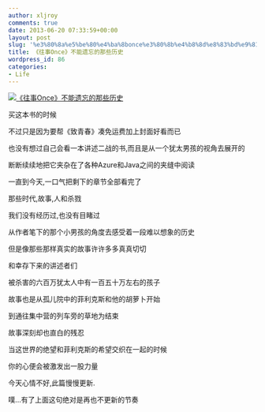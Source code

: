 ```yaml
---
author: xljroy
comments: true
date: 2013-06-20 07:33:59+00:00
layout: post
slug: '%e3%80%8a%e5%be%80%e4%ba%8bonce%e3%80%8b%e4%b8%8d%e8%83%bd%e9%81%97%e5%bf%98%e7%9a%84%e9%82%a3%e4%ba%9b%e5%8e%86%e5%8f%b2'
title: 《往事Once》不能遗忘的那些历史
wordpress_id: 86
categories:
- Life
---
```


[![《往事Once》不能遗忘的那些历史](http://s16.sinaimg.cn/mw690/7c97d64d4df09dcda777f&690)](http://photo.blog.sina.com.cn/showpic.html#blogid=7c97d64d010192nf&url=http://s16.sinaimg.cn/orignal/7c97d64d4df09dcda777f)


买这本书的时候




不过只是因为要帮《致青春》凑免运费加上封面好看而已




也没有想过自己会看一本讲述二战的书,而且是从一个犹太男孩的视角去展开的




断断续续地把它夹杂在了各种Azure和Java之间的夹缝中阅读




一直到今天,一口气把剩下的章节全部看完了







那些时代,故事,人和杀戮




我们没有经历过,也没有目睹过




从作者笔下的那个小男孩的角度去感受着一段难以想象的历史




但是像那些那样真实的故事许许多多真真切切




和幸存下来的讲述者们







被杀害的六百万犹太人中有一百五十万左右的孩子




故事也是从孤儿院中的菲利克斯和他的胡萝卜开始




到通往集中营的列车旁的草地为结束




故事深刻却也直白的残忍




当这世界的绝望和菲利克斯的希望交织在一起的时候




你的心便会被激发出一股力量







今天心情不好,此篇慢慢更新.









噗...有了上面这句绝对是再也不更新的节奏
